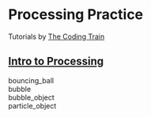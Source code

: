 # Processing Practice
Tutorials by [The Coding Train](https://www.youtube.com/channel/UCvjgXvBlbQiydffZU7m1_aw)

## [Intro to Processing](https://www.youtube.com/user/shiffman/playlists?view=50&sort=dd&shelf_id=2)
bouncing_ball     
bubble      
bubble_object     
particle_object   

